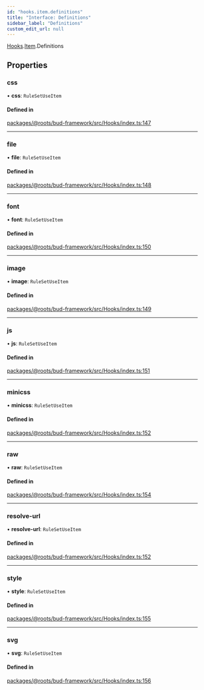 ```yaml
---
id: "hooks.item.definitions"
title: "Interface: Definitions"
sidebar_label: "Definitions"
custom_edit_url: null
---
```


[Hooks](../modules/hooks.md).[Item](../modules/hooks.item.md).Definitions

## Properties

### css

• **css**: `RuleSetUseItem`

#### Defined in

[packages/@roots/bud-framework/src/Hooks/index.ts:147](https://github.com/roots/bud/blob/e7af0dde3/packages/@roots/bud-framework/src/Hooks/index.ts#L147)

___

### file

• **file**: `RuleSetUseItem`

#### Defined in

[packages/@roots/bud-framework/src/Hooks/index.ts:148](https://github.com/roots/bud/blob/e7af0dde3/packages/@roots/bud-framework/src/Hooks/index.ts#L148)

___

### font

• **font**: `RuleSetUseItem`

#### Defined in

[packages/@roots/bud-framework/src/Hooks/index.ts:150](https://github.com/roots/bud/blob/e7af0dde3/packages/@roots/bud-framework/src/Hooks/index.ts#L150)

___

### image

• **image**: `RuleSetUseItem`

#### Defined in

[packages/@roots/bud-framework/src/Hooks/index.ts:149](https://github.com/roots/bud/blob/e7af0dde3/packages/@roots/bud-framework/src/Hooks/index.ts#L149)

___

### js

• **js**: `RuleSetUseItem`

#### Defined in

[packages/@roots/bud-framework/src/Hooks/index.ts:151](https://github.com/roots/bud/blob/e7af0dde3/packages/@roots/bud-framework/src/Hooks/index.ts#L151)

___

### minicss

• **minicss**: `RuleSetUseItem`

#### Defined in

[packages/@roots/bud-framework/src/Hooks/index.ts:152](https://github.com/roots/bud/blob/e7af0dde3/packages/@roots/bud-framework/src/Hooks/index.ts#L152)

___

### raw

• **raw**: `RuleSetUseItem`

#### Defined in

[packages/@roots/bud-framework/src/Hooks/index.ts:154](https://github.com/roots/bud/blob/e7af0dde3/packages/@roots/bud-framework/src/Hooks/index.ts#L154)

___

### resolve-url

• **resolve-url**: `RuleSetUseItem`

#### Defined in

[packages/@roots/bud-framework/src/Hooks/index.ts:152](https://github.com/roots/bud/blob/e7af0dde3/packages/@roots/bud-framework/src/Hooks/index.ts#L152)

___

### style

• **style**: `RuleSetUseItem`

#### Defined in

[packages/@roots/bud-framework/src/Hooks/index.ts:155](https://github.com/roots/bud/blob/e7af0dde3/packages/@roots/bud-framework/src/Hooks/index.ts#L155)

___

### svg

• **svg**: `RuleSetUseItem`

#### Defined in

[packages/@roots/bud-framework/src/Hooks/index.ts:156](https://github.com/roots/bud/blob/e7af0dde3/packages/@roots/bud-framework/src/Hooks/index.ts#L156)
